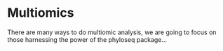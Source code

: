Multiomics
=======================

There are many ways to do multiomic analysis, we are going to focus on those harnessing the power of the phyloseq package...

